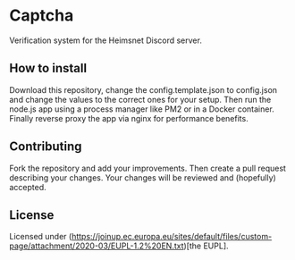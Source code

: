 # Captcha
Verification system for the Heimsnet Discord server.

## How to install

Download this repository, change the config.template.json to config.json and change the values to the correct ones for your setup. Then run the node.js app using a process manager like PM2 or in a Docker container. Finally reverse proxy the app via nginx for performance benefits.

## Contributing

Fork the repository and add your improvements. Then create a pull request describing your changes. Your changes will be reviewed and (hopefully) accepted.

## License

Licensed under (https://joinup.ec.europa.eu/sites/default/files/custom-page/attachment/2020-03/EUPL-1.2%20EN.txt)[the EUPL]. 
